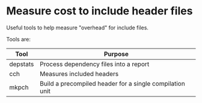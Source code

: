 # Measure cost to include header files

Useful tools to help measure "overhead" for include files.

Tools are:

Tool | Purpose
---- | -------
depstats | Process dependency files into a report
cch | Measures included headers
mkpch | Build a precompiled header for a single compilation unit
